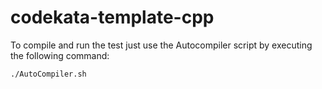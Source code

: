 # codekata-template-cpp

To compile and run the test just use the Autocompiler script by executing the following command:
    
    ./AutoCompiler.sh
